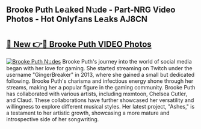 ## Brooke Puth Le𝚊ked N𝚞de - Part-NRG Video Photos - Hot Onlyf𝚊ns Le𝚊ks AJ8CN

# <h2><a href="http://ab20189.deff.icu/?id=Brooke+Puth">🔗 New 👉🔴 Brooke Puth VIDEO Photos</a></h2>

[![Brooke Puth N𝚞des](https://i.imgur.com/rIISA9y.gif)](http://ab20189.deff.icu/?id=Brooke+Puth)
Brooke Puth's journey into the world of social media began with her love for gaming. She started streaming on Twitch under the username "GingerBreaker" in 2013, where she gained a small but dedicated following. Brooke Puth's charisma and infectious energy shone through her streams, making her a popular figure in the gaming community. Brooke Puth has collaborated with various artists, including mxmtoon, Chelsea Cutler, and Claud. These collaborations have further showcased her versatility and willingness to explore different musical styles. Her latest project, "Ashes," is a testament to her artistic growth, showcasing a more mature and introspective side of her songwriting.

